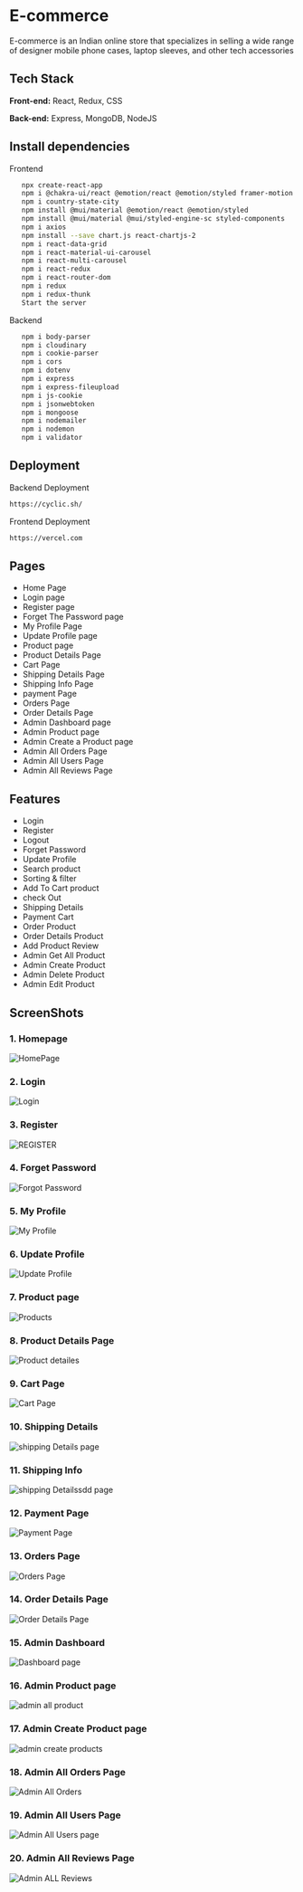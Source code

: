 # E-commerce

E-commerce is an Indian online store that specializes in selling a wide range of designer mobile phone cases, laptop sleeves, and other tech accessories

## Tech Stack

**Front-end:** React, Redux, CSS 

**Back-end:** Express, MongoDB, NodeJS 

## Install dependencies

 Frontend
```bash
   npx create-react-app
   npm i @chakra-ui/react @emotion/react @emotion/styled framer-motion
   npm i country-state-city
   npm install @mui/material @emotion/react @emotion/styled
   npm install @mui/material @mui/styled-engine-sc styled-components
   npm i axios
   npm install --save chart.js react-chartjs-2
   npm i react-data-grid
   npm i react-material-ui-carousel
   npm i react-multi-carousel
   npm i react-redux
   npm i react-router-dom
   npm i redux
   npm i redux-thunk
   Start the server
```
 Backend
```bash
   npm i body-parser
   npm i cloudinary
   npm i cookie-parser
   npm i cors
   npm i dotenv
   npm i express
   npm i express-fileupload
   npm i js-cookie
   npm i jsonwebtoken
   npm i mongoose
   npm i nodemailer
   npm i nodemon
   npm i validator
```
## Deployment

Backend Deployment
```bash
https://cyclic.sh/
```
Frontend Deployment
```bash
https://vercel.com
```

## Pages

-   Home Page
-   Login page
-   Register page
-   Forget The Password page
-   My Profile Page
-   Update Profile page
-   Product page
-   Product Details Page
-   Cart Page
-   Shipping Details Page
-   Shipping Info Page
-   payment Page
-   Orders Page
-   Order Details Page
-   Admin Dashboard page
-   Admin Product page
-   Admin Create a Product page
-   Admin All Orders Page
-   Admin All Users Page
-   Admin All Reviews Page

## Features

-   Login
-   Register
-   Logout
-   Forget Password
-   Update Profile
-   Search product
-   Sorting & filter
-   Add To Cart product
-   check Out
-   Shipping Details
-   Payment Cart
-   Order Product
-   Order Details Product
-   Add Product Review
-   Admin Get All Product
-   Admin Create Product
-   Admin Delete Product
-   Admin Edit Product
## ScreenShots

### 1. Homepage
![HomePage](https://github.com/nitinkondhari03/ECOMMERCE/assets/107460712/c4db0240-482c-45d0-bad9-97f3f8fdbd3a)

### 2. Login
![Login](https://github.com/nitinkondhari03/ECOMMERCE/assets/107460712/9bc11fca-8289-4195-9d04-1355dcfb63ed)

### 3. Register
![REGISTER](https://github.com/nitinkondhari03/ECOMMERCE/assets/107460712/a8710a82-0f1a-49e5-81ae-a16a843d174c)

### 4. Forget Password
![Forgot Password](https://github.com/nitinkondhari03/ECOMMERCE/assets/107460712/7218a152-91de-46c8-af6b-081af86255e9)

### 5. My Profile
![My Profile](https://github.com/nitinkondhari03/ECOMMERCE/assets/107460712/65308b0e-bd2a-4dca-bd57-63ef4a22b3fd)

### 6. Update Profile
![Update Profile](https://github.com/nitinkondhari03/ECOMMERCE/assets/107460712/98a14fae-6ade-48c2-bfb9-479021af05bd)

### 7. Product page
![Products](https://github.com/nitinkondhari03/ECOMMERCE/assets/107460712/c14d01ed-1457-4451-a354-d41afba9996d)

### 8. Product Details Page
![Product detailes](https://github.com/nitinkondhari03/ECOMMERCE/assets/107460712/dac43060-3a43-4c7a-b533-9ba4654d648b)

### 9. Cart Page
![Cart Page](https://github.com/nitinkondhari03/ECOMMERCE/assets/107460712/9808d249-f925-4199-86d8-47abe071c323)

### 10. Shipping Details
![shipping Details page](https://github.com/nitinkondhari03/ECOMMERCE/assets/107460712/e96923a7-b033-47ee-89ba-12741a640f30)

### 11. Shipping Info
![shipping Detailssdd page](https://github.com/nitinkondhari03/ECOMMERCE/assets/107460712/70c74c49-4add-4c4a-824c-211c6e571b82)

### 12. Payment Page
![Payment Page](https://github.com/nitinkondhari03/ECOMMERCE/assets/107460712/3b189a0f-48a1-48c8-8f29-99d5e6deefb3)

### 13. Orders Page
![Orders Page](https://github.com/nitinkondhari03/ECOMMERCE/assets/107460712/c50f0f13-388f-49fc-a227-ecd8d6653bb3)

### 14. Order Details Page
![Order Details Page](https://github.com/nitinkondhari03/ECOMMERCE/assets/107460712/325447e9-1c46-4832-8b19-992daca0a67a)

### 15. Admin Dashboard
![Dashboard page](https://github.com/nitinkondhari03/ECOMMERCE/assets/107460712/43c76293-6b53-4370-a670-3afb466eaf00)

### 16. Admin Product page
![admin all product](https://github.com/nitinkondhari03/ECOMMERCE/assets/107460712/263681b9-68f9-43e1-8932-4865ced1416c)

### 17. Admin Create Product page
![admin create products](https://github.com/nitinkondhari03/ECOMMERCE/assets/107460712/d45d123f-c6fe-49e7-9da5-0726936da341)

### 18. Admin All Orders Page
![Admin All Orders](https://github.com/nitinkondhari03/ECOMMERCE/assets/107460712/57ca7c5f-ea7d-498c-bfda-77a8918ec265)

### 19. Admin All Users Page
![Admin All Users page](https://github.com/nitinkondhari03/ECOMMERCE/assets/107460712/d30ed843-cad1-4642-b779-63663e811a6f)

### 20. Admin All Reviews Page
![Admin ALL Reviews](https://github.com/nitinkondhari03/ECOMMERCE/assets/107460712/4bcaa7ca-f319-45a5-9b36-6773d53ad05f)
